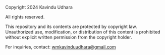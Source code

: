 Copyright 2024 Kavindu Udhara

All rights reserved.

This repository and its contents are protected by copyright law. Unauthorized use, modification, or distribution of this content is prohibited without explicit written permission from the copyright holder.

For inquiries, contact: wmkavinduudhara@gmail.com
